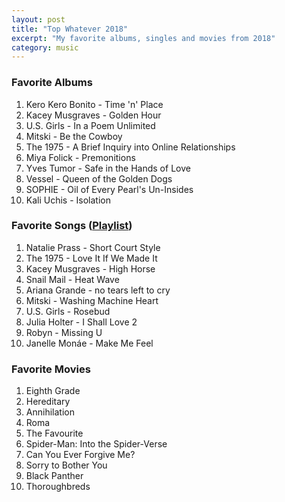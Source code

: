 ```yaml
---
layout: post
title: "Top Whatever 2018"
excerpt: "My favorite albums, singles and movies from 2018"
category: music
---
```


### Favorite Albums
1. Kero Kero Bonito - Time 'n' Place
1. Kacey Musgraves - Golden Hour
1. U.S. Girls - In a Poem Unlimited
1. Mitski - Be the Cowboy
1. The 1975 - A Brief Inquiry into Online Relationships
1. Miya Folick - Premonitions
1. Yves Tumor - Safe in the Hands of Love
1. Vessel - Queen of the Golden Dogs
1. SOPHIE - Oil of Every Pearl's Un-Insides
1. Kali Uchis - Isolation

### Favorite Songs (<a href="https://open.spotify.com/user/blrobin2/playlist/3p05o3CFnhr09OW3tHu20X" target="_blank" rel="noopener">Playlist</a>)
1. Natalie Prass - Short Court Style
1. The 1975 - Love It If We Made It
1. Kacey Musgraves - High Horse
1. Snail Mail - Heat Wave
1. Ariana Grande - no tears left to cry
1. Mitski - Washing Machine Heart
1. U.S. Girls - Rosebud
1. Julia Holter - I Shall Love 2
1. Robyn - Missing U
1. Janelle Monáe - Make Me Feel

### Favorite Movies
1. Eighth Grade
1. Hereditary
1. Annihilation
1. Roma
1. The Favourite
1. Spider-Man: Into the Spider-Verse
1. Can You Ever Forgive Me?
1. Sorry to Bother You
1. Black Panther
1. Thoroughbreds